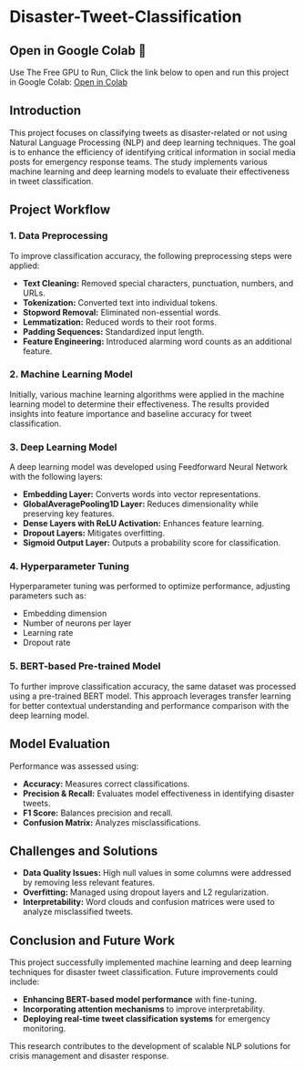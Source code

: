 # Disaster-Tweet-Classification
## Open in Google Colab 🚀
Use The Free GPU to Run,
Click the link below to open and run this project in Google Colab:
[Open in Colab](https://colab.research.google.com/)

## Introduction
This project focuses on classifying tweets as disaster-related or not using Natural Language Processing (NLP) and deep learning techniques. The goal is to enhance the efficiency of identifying critical information in social media posts for emergency response teams. The study implements various machine learning and deep learning models to evaluate their effectiveness in tweet classification.

## Project Workflow
### 1. Data Preprocessing
To improve classification accuracy, the following preprocessing steps were applied:
- **Text Cleaning:** Removed special characters, punctuation, numbers, and URLs.
- **Tokenization:** Converted text into individual tokens.
- **Stopword Removal:** Eliminated non-essential words.
- **Lemmatization:** Reduced words to their root forms.
- **Padding Sequences:** Standardized input length.
- **Feature Engineering:** Introduced alarming word counts as an additional feature.

### 2. Machine Learning Model
Initially, various machine learning algorithms were applied in the machine learning model to determine their effectiveness. The results provided insights into feature importance and baseline accuracy for tweet classification.

### 3. Deep Learning Model
A deep learning model was developed using Feedforward Neural Network with the following layers:
- **Embedding Layer:** Converts words into vector representations.
- **GlobalAveragePooling1D Layer:** Reduces dimensionality while preserving key features.
- **Dense Layers with ReLU Activation:** Enhances feature learning.
- **Dropout Layers:** Mitigates overfitting.
- **Sigmoid Output Layer:** Outputs a probability score for classification.

### 4. Hyperparameter Tuning
Hyperparameter tuning was performed to optimize performance, adjusting parameters such as:
- Embedding dimension
- Number of neurons per layer
- Learning rate
- Dropout rate

### 5. BERT-based Pre-trained Model
To further improve classification accuracy, the same dataset was processed using a pre-trained BERT model. This approach leverages transfer learning for better contextual understanding and performance comparison with the deep learning model.

## Model Evaluation
Performance was assessed using:
- **Accuracy:** Measures correct classifications.
- **Precision & Recall:** Evaluates model effectiveness in identifying disaster tweets.
- **F1 Score:** Balances precision and recall.
- **Confusion Matrix:** Analyzes misclassifications.

## Challenges and Solutions
- **Data Quality Issues:** High null values in some columns were addressed by removing less relevant features.
- **Overfitting:** Managed using dropout layers and L2 regularization.
- **Interpretability:** Word clouds and confusion matrices were used to analyze misclassified tweets.

## Conclusion and Future Work
This project successfully implemented machine learning and deep learning techniques for disaster tweet classification. Future improvements could include:
- **Enhancing BERT-based model performance** with fine-tuning.
- **Incorporating attention mechanisms** to improve interpretability.
- **Deploying real-time tweet classification systems** for emergency monitoring.

This research contributes to the development of scalable NLP solutions for crisis management and disaster response.

